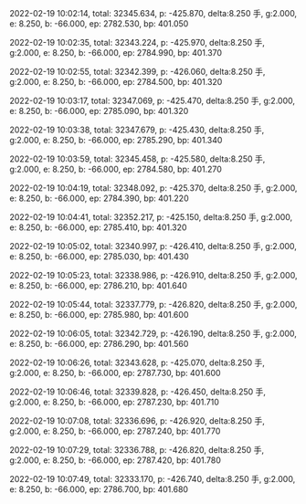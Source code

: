 2022-02-19 10:02:14, total: 32345.634, p: -425.870, delta:8.250 手, g:2.000, e: 8.250, b: -66.000, ep: 2782.530, bp: 401.050

2022-02-19 10:02:35, total: 32343.224, p: -425.970, delta:8.250 手, g:2.000, e: 8.250, b: -66.000, ep: 2784.990, bp: 401.370

2022-02-19 10:02:55, total: 32342.399, p: -426.060, delta:8.250 手, g:2.000, e: 8.250, b: -66.000, ep: 2784.500, bp: 401.320

2022-02-19 10:03:17, total: 32347.069, p: -425.470, delta:8.250 手, g:2.000, e: 8.250, b: -66.000, ep: 2785.090, bp: 401.320

2022-02-19 10:03:38, total: 32347.679, p: -425.430, delta:8.250 手, g:2.000, e: 8.250, b: -66.000, ep: 2785.290, bp: 401.340

2022-02-19 10:03:59, total: 32345.458, p: -425.580, delta:8.250 手, g:2.000, e: 8.250, b: -66.000, ep: 2784.580, bp: 401.270

2022-02-19 10:04:19, total: 32348.092, p: -425.370, delta:8.250 手, g:2.000, e: 8.250, b: -66.000, ep: 2784.390, bp: 401.220

2022-02-19 10:04:41, total: 32352.217, p: -425.150, delta:8.250 手, g:2.000, e: 8.250, b: -66.000, ep: 2785.410, bp: 401.320

2022-02-19 10:05:02, total: 32340.997, p: -426.410, delta:8.250 手, g:2.000, e: 8.250, b: -66.000, ep: 2785.030, bp: 401.430

2022-02-19 10:05:23, total: 32338.986, p: -426.910, delta:8.250 手, g:2.000, e: 8.250, b: -66.000, ep: 2786.210, bp: 401.640

2022-02-19 10:05:44, total: 32337.779, p: -426.820, delta:8.250 手, g:2.000, e: 8.250, b: -66.000, ep: 2785.980, bp: 401.600

2022-02-19 10:06:05, total: 32342.729, p: -426.190, delta:8.250 手, g:2.000, e: 8.250, b: -66.000, ep: 2786.290, bp: 401.560

2022-02-19 10:06:26, total: 32343.628, p: -425.070, delta:8.250 手, g:2.000, e: 8.250, b: -66.000, ep: 2787.730, bp: 401.600

2022-02-19 10:06:46, total: 32339.828, p: -426.450, delta:8.250 手, g:2.000, e: 8.250, b: -66.000, ep: 2787.230, bp: 401.710

2022-02-19 10:07:08, total: 32336.696, p: -426.920, delta:8.250 手, g:2.000, e: 8.250, b: -66.000, ep: 2787.240, bp: 401.770

2022-02-19 10:07:29, total: 32336.788, p: -426.820, delta:8.250 手, g:2.000, e: 8.250, b: -66.000, ep: 2787.420, bp: 401.780

2022-02-19 10:07:49, total: 32333.170, p: -426.740, delta:8.250 手, g:2.000, e: 8.250, b: -66.000, ep: 2786.700, bp: 401.680